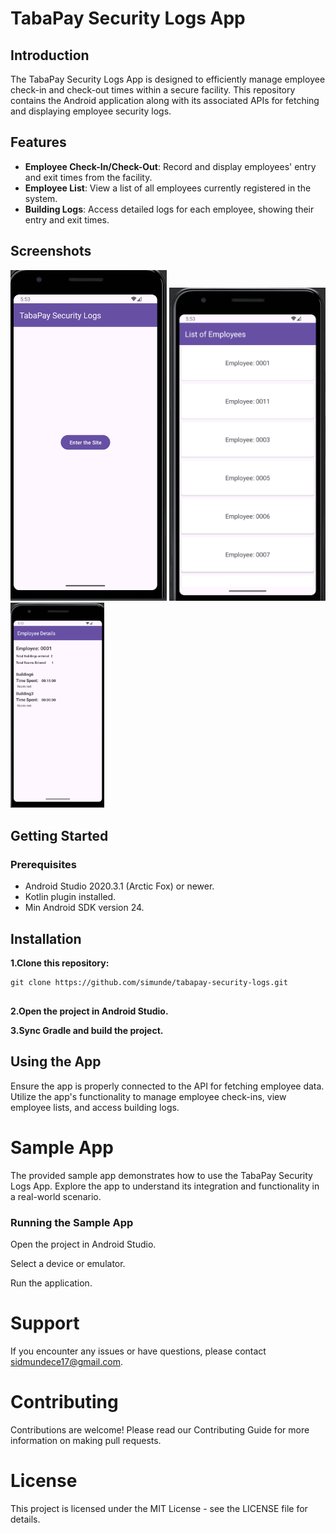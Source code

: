# TabaPay Security Logs App

## Introduction

The TabaPay Security Logs App is designed to efficiently manage employee check-in and check-out times within a secure facility. This repository contains the Android application along with its associated APIs for fetching and displaying employee security logs.

## Features

- **Employee Check-In/Check-Out**: Record and display employees' entry and exit times from the facility.
- **Employee List**: View a list of all employees currently registered in the system.
- **Building Logs**: Access detailed logs for each employee, showing their entry and exit times.



## Screenshots

<img src="images/entersites.png" alt="Screenshot 1" width="250"/> <img src="images/employeelist.png" alt="Screenshot 2" width="250"/> <img src="images/buildinglogs.png" alt="Screenshot 3" width="150"/>  


## Getting Started
### Prerequisites
- Android Studio 2020.3.1 (Arctic Fox) or newer.
- Kotlin plugin installed.
- Min Android SDK version 24.

## Installation
 **1.Clone this repository:**

```
git clone https://github.com/simunde/tabapay-security-logs.git


 ```
**2.Open the project in Android Studio.**

**3.Sync Gradle and build the project.**
## Using the App
Ensure the app is properly connected to the API for fetching employee data. Utilize the app's functionality to manage employee check-ins, view employee lists, and access building logs.

# Sample App
The provided sample app demonstrates how to use the TabaPay Security Logs App. Explore the app to understand its integration and functionality in a real-world scenario.

### Running the Sample App
Open the project in Android Studio.

Select a device or emulator.

Run the application.


# Support
If you encounter any issues or have questions, please contact sidmundece17@gmail.com.

# Contributing
Contributions are welcome! Please read our Contributing Guide for more information on making pull requests.

# License
This project is licensed under the MIT License - see the LICENSE file for details.
